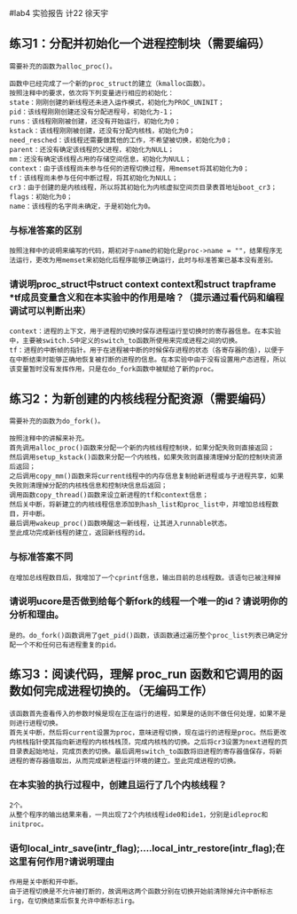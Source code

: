 #lab4 实验报告
计22 徐天宇

## 练习1：分配并初始化一个进程控制块（需要编码）

```
需要补充的函数为alloc_proc()。

函数中已经完成了一个新的proc_struct的建立（kmalloc函数）。
按照注释中的要求，依次将下列变量进行相应的初始化：
state：刚刚创建的新线程还未进入运作模式，初始化为PROC_UNINIT；
pid：该线程刚刚创建还没有分配进程号，初始化为-1；
runs：该线程刚刚被创建，还没有开始运行，初始化为0；
kstack：该线程刚刚被创建，还没有分配内核栈，初始化为0；
need_resched：该线程还需要做其他的工作，不希望被切换，初始化为0；
parent：还没有确定该线程的父进程，初始化为NULL；
mm：还没有确定该线程占用的存储空间信息，初始化为NULL；
context：由于该线程尚未参与任何的进程切换过程，用memset将其初始化为0；
tf：该线程尚未参与任何中断过程，将其初始化为NULL；
cr3：由于创建的是内核线程，所以将其初始化为内核虚拟空间页目录表首地址boot_cr3；
flags：初始化为0；
name：该线程的名字尚未确定，于是初始化为0。
```

### 与标准答案的区别

```
按照注释中的说明来编写的代码，期初对于name的初始化是proc->name = ""，结果程序无法运行，更改为用memset来初始化后程序能够正确运行，此时与标准答案已基本没有差别。
```

### 请说明proc_struct中struct context context和struct trapframe *tf成员变量含义和在本实验中的作用是啥？（提示通过看代码和编程调试可以判断出来）

```
context：进程的上下文，用于进程的切换时保存进程运行至切换时的寄存器信息。在本实验中，主要被switch.S中定义的switch_to函数所使用来完成进程之间的切换。
tf：进程的中断帧的指针。用于在进程被中断的时候保存进程的状态（各寄存器的值），以便于在中断结束时能够正确地恢复被打断的进程的信息。在本实验中由于没有设置用户态进程，所以该变量暂时没有发挥作用，只是在do_fork函数中被赋给了新的proc。
```

## 练习2：为新创建的内核线程分配资源（需要编码）

```
需要补充的函数为do_fork()。

按照注释中的讲解来补充。
首先调用alloc_proc()函数来分配一个新的内核线程控制块，如果分配失败则直接返回；
然后调用setup_kstack()函数来分配一个内核栈，如果失败则直接清理掉分配的控制块资源后返回；
之后调用copy_mm()函数来将current线程中的内存信息复制给新进程或与子进程共享，如果失败则清理掉分配的内核栈信息和控制块信息后返回；
调用函数copy_thread()函数来设立新进程的tf和context信息；
然后关中断，将新建立的内核线程信息添加到hash_list和proc_list中，并增加总线程数目，开中断。	
最后调用wakeup_proc()函数唤醒这一新线程，让其进入runnable状态。
至此成功完成新线程的建立，返回新线程的id。	
```

### 与标准答案不同

```
在增加总线程数目后，我增加了一个cprintf信息，输出目前的总线程数。该语句已被注释掉
```

### 请说明ucore是否做到给每个新fork的线程一个唯一的id？请说明你的分析和理由。

```
是的。do_fork()函数调用了get_pid()函数，该函数通过遍历整个proc_list列表已确定分配一个不和任何已有进程重复的pid。
```

## 练习3：阅读代码，理解 proc_run 函数和它调用的函数如何完成进程切换的。（无编码工作）

```
该函数首先查看传入的参数时候是现在正在运行的进程，如果是的话则不做任何处理，如果不是则进行进程切换。
首先关中断，然后将current设置为proc，意味进程切换，现在运行的进程是proc。然后更改内核栈指针使其指向新进程的内核栈栈顶，完成内核栈的切换。之后将cr3设置为next进程的页目录表起始地址，完成页表的切换。最后调用switch_to函数将旧进程的寄存器值保存，将新进程的寄存器值取出，从而完成新进程运行环境的建立。至此完成进程的切换。
```

### 在本实验的执行过程中，创建且运行了几个内核线程？

```
2个。
从整个程序的输出结果来看，一共出现了2个内核线程ide0和ide1，分别是idleproc和initproc。
```

### 语句local_intr_save(intr_flag);....local_intr_restore(intr_flag);在这里有何作用?请说明理由

```
作用是关中断和开中断。
由于进程切换是不允许被打断的，故调用这两个函数分别在切换开始前清除掉允许中断标志irg，在切换结束后恢复允许中断标志irg。
```
